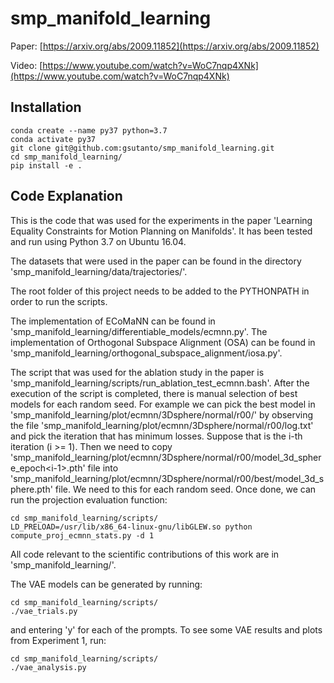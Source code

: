 # smp_manifold_learning

Paper: [https://arxiv.org/abs/2009.11852](https://arxiv.org/abs/2009.11852)

Video: [https://www.youtube.com/watch?v=WoC7nqp4XNk](https://www.youtube.com/watch?v=WoC7nqp4XNk)

## Installation
```
conda create --name py37 python=3.7
conda activate py37
git clone git@github.com:gsutanto/smp_manifold_learning.git
cd smp_manifold_learning/
pip install -e .
```

## Code Explanation
This is the code that was used for the experiments in the paper 'Learning Equality Constraints for Motion Planning on Manifolds'. It has been tested and run using Python 3.7 on Ubuntu 16.04.

The datasets that were used in the paper can be found in the directory 'smp_manifold_learning/data/trajectories/'.

The root folder of this project needs to be added to the PYTHONPATH in order to run the scripts.

The implementation of ECoMaNN can be found in 'smp_manifold_learning/differentiable_models/ecmnn.py'.
The implementation of Orthogonal Subspace Alignment (OSA) can be found in 'smp_manifold_learning/orthogonal_subspace_alignment/iosa.py'.

The script that was used for the ablation study in the paper is 'smp_manifold_learning/scripts/run_ablation_test_ecmnn.bash'.
After the execution of the script is completed, there is manual selection of best models for each random seed. For example we can pick the best model in 'smp_manifold_learning/plot/ecmnn/3Dsphere/normal/r00/' by observing the file 'smp_manifold_learning/plot/ecmnn/3Dsphere/normal/r00/log.txt' and pick the iteration that has minimum losses. Suppose that is the i-th iteration (i >= 1). Then we need to copy 'smp_manifold_learning/plot/ecmnn/3Dsphere/normal/r00/model_3d_sphere_epoch\<i-1\>.pth' file into 'smp_manifold_learning/plot/ecmnn/3Dsphere/normal/r00/best/model_3d_sphere.pth' file. We need to this for each random seed.
Once done, we can run the projection evaluation function:
```
cd smp_manifold_learning/scripts/
LD_PRELOAD=/usr/lib/x86_64-linux-gnu/libGLEW.so python compute_proj_ecmnn_stats.py -d 1
```

All code relevant to the scientific contributions of this work are in 'smp_manifold_learning/'.

The VAE models can be generated by running:
```
cd smp_manifold_learning/scripts/
./vae_trials.py
```
and entering 'y' for each of the prompts.
To see some VAE results and plots from Experiment 1, run:
```
cd smp_manifold_learning/scripts/
./vae_analysis.py
```
